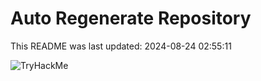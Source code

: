 # Auto Regenerate Repository

This README was last updated: 2024-08-24 02:55:11

 ![TryHackMe](https://tryhackme.com/badge/533634)